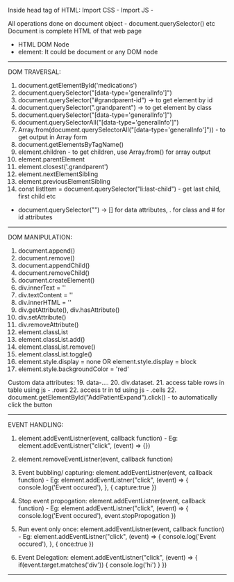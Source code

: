 Inside head tag of HTML:
Import CSS - <link rel="stylesheet" href="report.css" />
Import JS - <script src="./report.js"></script>

All operations done on document object - document.querySelector() etc
Document is complete HTML of that web page

- HTML DOM Node
- element: It could be document or any DOM node

---

DOM TRAVERSAL:

1. document.getElementById('medications')
2. document.querySelector("[data-type='generalInfo']")
3. document.querySelector("#grandparent-id") -> to get element by id
4. document.querySelector(".grandparent") -> to get element by class
5. document.querySelector("[data-type='generalInfo']")
6. document.querySelectorAll("[data-type='generalInfo']")
7. Array.from(document.querySelectorAll("[data-type='generalInfo']")) - to get output in Array form
8. document.getElementsByTagName()
9. element.children - to get children, use Array.from() for array output
10. element.parentElement
11. element.closest('.grandparent')
12. element.nextElementSibling
13. element.previousElementSibling
14. const listItem = document.querySelector("li:last-child") - get last child, first child etc

- document.querySelector("") -> [] for data attributes, . for class and # for id attributes

---

DOM MANIPULATION:

1. document.append()
2. document.remove()
3. document.appendChild()
4. document.removeChild()
5. document.createElement()
6. div.innerText = ''
7. div.textContent = ''
8. div.innerHTML = ''
9. div.getAttribute(), div.hasAttribute()
10. div.setAttribute()
11. div.removeAttribute()
12. element.classList
13. element.classList.add()
14. element.classList.remove()
15. element.classList.toggle()
16. element.style.display = none OR element.style.display = block
17. element.style.backgroundColor = 'red'

Custom data attributes: 19. data-.... 20. div.dataset. 21. access table rows in table using js - .rows 22. access tr in td using js - .cells 22. document.getElementById("AddPatientExpand").click() - to automatically click the button

---

EVENT HANDLING:

1. element.addEventListner(event, callback function) - Eg: element.addEventListner("click", (event) => {})
2. element.removeEventListner(event, callback function)
3. Event bubbling/ capturing:
   element.addEventListner(event, callback function) -
   Eg: element.addEventListner("click", (event) => {
   console.log('Event occured'),
   }, { capture:true })

4. Stop event propogation:
   element.addEventListner(event, callback function) -
   Eg: element.addEventListner("click", (event) => {
   console.log('Event occured'),
   event.stopPropogation
   })

5. Run event only once:
   element.addEventListner(event, callback function) -
   Eg: element.addEventListner("click", (event) => {
   console.log('Event occured'),
   }, { once:true })

6. Event Delegation:
   element.addEventListner("click", (event) => {
   if(event.target.matches('div')) {
   console.log('hi')
   }
   })

---
